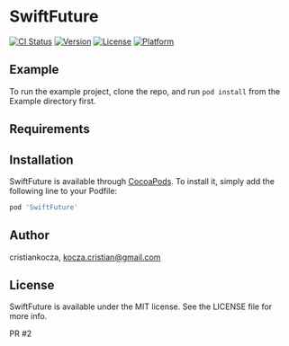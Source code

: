 # SwiftFuture

[![CI Status](https://img.shields.io/travis/cristiankocza/SwiftFuture.svg?style=flat)](https://travis-ci.org/cristiankocza/SwiftFuture)
[![Version](https://img.shields.io/cocoapods/v/SwiftFuture.svg?style=flat)](https://cocoapods.org/pods/SwiftFuture)
[![License](https://img.shields.io/cocoapods/l/SwiftFuture.svg?style=flat)](https://cocoapods.org/pods/SwiftFuture)
[![Platform](https://img.shields.io/cocoapods/p/SwiftFuture.svg?style=flat)](https://cocoapods.org/pods/SwiftFuture)

## Example

To run the example project, clone the repo, and run `pod install` from the Example directory first.

## Requirements

## Installation

SwiftFuture is available through [CocoaPods](https://cocoapods.org). To install
it, simply add the following line to your Podfile:

```ruby
pod 'SwiftFuture'
```

## Author

cristiankocza, kocza.cristian@gmail.com

## License

SwiftFuture is available under the MIT license. See the LICENSE file for more info.

PR #2
